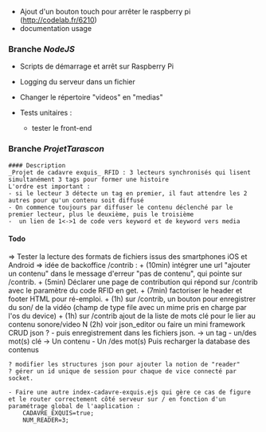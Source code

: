 - Ajout d'un bouton touch pour arrêter le raspberry pi (http://codelab.fr/6210)
- documentation usage

### Branche *NodeJS*

- Scripts de démarrage et arrêt sur Raspberry Pi
- Logging du serveur dans un fichier
- Changer le répertoire "videos" en "medias"

- Tests unitaires :
	- tester le front-end 


### Branche *ProjetTarascon*
	#### Description 
	_Projet de cadavre exquis_ RFID : 3 lecteurs synchronisés qui lisent simultanément 3 tags pour former une histoire
	L'ordre est important : 
	- si le lecteur 3 détecte un tag en premier, il faut attendre les 2 autres pour qu'un contenu soit diffusé
	- On commence toujours par diffuser le contenu déclenché par le premier lecteur, plus le deuxième, puis le troisième
    -  un lien de 1<->1 de code vers keyword et de keyword vers media


#### Todo

=> Tester la lecture des formats de fichiers issus des smartphones iOS et Android
=> idée de backoffice /contrib :
    + (10min) intégrer une url "ajouter un contenu" dans le message d'erreur "pas de contenu", qui pointe sur /contrib.
    + (5min) Déclarer une page de contribution qui répond sur /contrib avec le paramètre du code RFID en get.
    + (7min) factoriser le header et footer HTML pour ré-emploi.
    + (1h) sur /contrib,  un bouton pour enregistrer du son/ de la vidéo (champ de type file avec un mime pris en charge par l'os du device)
    + (1h) sur /contrib ajout de la liste de mots clé pour le lier au contenu sonore/video
    N (2h) voir json_editor ou faire un mini framework CRUD json ?
    - puis enregistrement dans les fichiers json.
         -> un tag - un/des mot(s) clé
         -> Un contenu - Un /des mot(s)
    Puis recharger la database des contenus
 
	? modifier les structures json pour ajouter la notion de "reader" 
    ? gérer un id unique de session pour chaque de vice connecté par socket.

    - Faire une autre index-cadavre-exquis.ejs qui gère ce cas de figure et le router correctement côté serveur sur / en fonction d'un paramétrage global de l'aaplication : 
        CADAVRE_EXQUIS=true; 
        NUM_READER=3;

